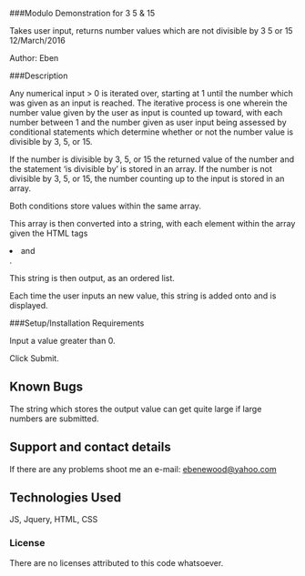 ###Modulo Demonstration for 3 5 & 15

Takes user input, returns number values which are not divisible by 3 5 or 15  12/March/2016

Author: Eben

###Description

Any numerical input > 0 is iterated over, starting at 1 until the number which was given as an input is reached. The iterative process is one wherein the number value given by the user as input is counted up toward, with each number between 1 and the number given as user input being assessed by conditional statements which determine whether or not the number value is divisible by 3, 5, or 15. 

If the number is divisible by 3, 5, or 15 the returned value of the number and the statement ‘is divisible by’ is stored in an array. If the number is not divisible by 3, 5, or 15, the number counting up to the input is stored in an array.

Both conditions store values within the same array.

This array is then converted into a string, with each element within the array given the HTML tags <li> and </li>.

This string is then output, as an ordered list.

Each time the user inputs an new value, this string is added onto and is displayed. 

###Setup/Installation Requirements

Input a value greater than 0.

Click Submit.

## Known Bugs

The string which stores the output value can get quite large if large numbers are submitted.

## Support and contact details

If there are any problems shoot me an e-mail: ebenewood@yahoo.com

## Technologies Used

JS, Jquery, HTML, CSS

### License

There are no licenses attributed to this code whatsoever.